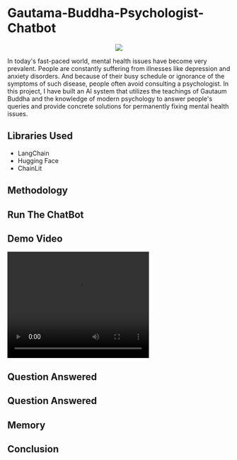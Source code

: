 # Gautama-Buddha-Psychologist-Chatbot
<p align="center">
<img src="https://e0.pxfuel.com/wallpapers/344/189/desktop-wallpaper-buddha-anime-buddhist-art.jpg">
</p>
<p>In today's fast-paced world, mental health issues have become very prevalent. People are constantly suffering from illnesses like depression and anxiety disorders. And because of their busy schedule or ignorance of the symptoms of such disease, people often avoid consulting a psychologist. In this project, I have built an AI system that utilizes the teachings of Gautaum Buddha and the knowledge of modern psychology to answer people's queries and provide concrete solutions for permanently fixing mental health issues. </p>
<h2>Libraries Used</h2>
<ul>
  <li>LangChain</li>
  <li>Hugging Face</li>
  <li>ChainLit</li>
</ul>
<h2>Methodology</h2>
<h2>Run The ChatBot</h2>
<h2>Demo Video</h2>
<video width="320" height="240" controls>
  <source src="https://github.com/NavinBondade/Gautama-Buddha-Psychologist-Chatbot/blob/main/Gautama%20Buddha%20Psychologist%20Chatbot/result/Demo%20Video.mp4" type="video/mp4">
</video>
<h2>Question Answered</h2>
<h2>Question Answered</h2>
<h2>Memory</h2>
<h2>Conclusion</h2>



